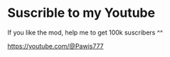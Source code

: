 # Suscrible to my Youtube

If you like the mod, help me to get 100k suscribers ^^

https://youtube.com/@Pawis777
